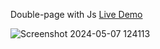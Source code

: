  Double-page with Js [Live Demo](https://davit2605.github.io/Double-page/)
 
![Screenshot 2024-05-07 124113](https://github.com/Davit2605/Davit2605.github.io/assets/125227660/4a461956-e7b4-4d8e-ac16-a406e3dde1bf)
